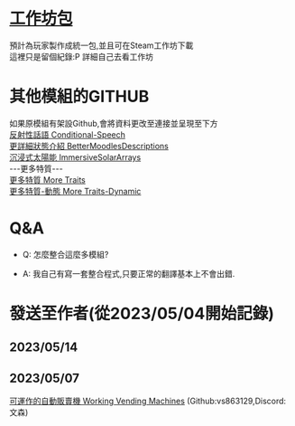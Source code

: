 # [工作坊包](https://steamcommunity.com/sharedfiles/filedetails/?id=2730159518)
預計為玩家製作成統一包,並且可在Steam工作坊下載    
這裡只是留個紀錄:P 詳細自己去看工作坊
# 其他模組的GITHUB
如果原模組有架設Github,會將資料更改至連接並呈現至下方  
[反射性話語 Conditional-Speech](https://github.com/ChuckTheSheep/zomboid-cnd-speech/tree/master/Contents/mods/zomboid-cnd-speech/media/lua/shared/Translate/CH)  
[更詳細狀態介紹 BetterMoodlesDescriptions](https://github.com/xChillax/PZBetterMoodlesDescriptions/tree/main/CH)  
[沉浸式太陽能 ImmersiveSolarArrays](https://github.com/radx5Blue/ImmersiveSolarArrays/tree/main/Contents/mods/ImmersiveSolarArrays/media/lua/shared/Translate/CH)   
---更多特質---  
[更多特質 More Traits](https://github.com/hypnotoadtrance/MoreTraits/tree/master/Contents/mods/More%20Traits/media/lua/shared/Translate/CH)  
[更多特質-動態 More Traits-Dynamic](https://github.com/hypnotoadtrance/MoreTraits/tree/master/Contents/mods/More%20Traits%20-%20Dynamic/media/lua/shared/Translate)  
# Q&A
* Q: 怎麼整合這麼多模組?

+ A: 我自己有寫一套整合程式,只要正常的翻譯基本上不會出錯.

# 發送至作者(從2023/05/04開始記錄)
## 2023/05/14
## 2023/05/07
[可運作的自動販賣機 Working Vending Machines](https://steamcommunity.com/sharedfiles/filedetails/?id=2934155949) (Github:vs863129,Discord:文森)
